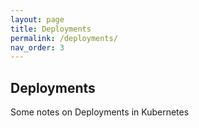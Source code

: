 ```yaml
---
layout: page
title: Deployments
permalink: /deployments/
nav_order: 3
---
```

## Deployments

Some notes on Deployments in Kubernetes

